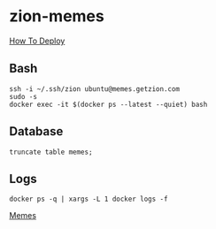 # zion-memes

[How To Deploy](ops/ansible/README.md)

## Bash
```
ssh -i ~/.ssh/zion ubuntu@memes.getzion.com
sudo -s
docker exec -it $(docker ps --latest --quiet) bash
```


## Database
```
truncate table memes;
```

## Logs

```
docker ps -q | xargs -L 1 docker logs -f
```

[Memes](doc/memes.md)